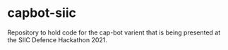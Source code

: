 # capbot-siic
Repository to hold code for the cap-bot varient that is being presented at the SIIC Defence Hackathon 2021.
